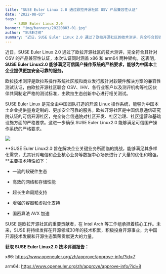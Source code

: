 ```yaml
---
title: "SUSE Euler Linux 2.0 通过欧拉开源社区 OSV 产品兼容性认证"
date: "2022-08-03"
tags:
    - SUSE Euler Linux 2.0
banner: "img/banners/20220803-01.jpg"
author: "SUSE订阅"
summary: "近日，SUSE Euler Linux 2.0 通过了欧拉开源社区的技术测评，完全符合其针对 OSV 的产品兼容性认证，本次认证同时涵盖 x86 和 arm64 两种架构。这表明，SUSE Euler Linux2.0 能够满足可信国产操作系统的严格要求，能够为中国本土企业提供更加安全可靠的服务。"
---
```


<ClientOnly>
  <news-newsHeader />
</ClientOnly>

<div class="markdown">

近日，SUSE Euler Linux 2.0 通过了欧拉开源社区的技术测评，完全符合其针对 OSV 的产品兼容性认证，本次认证同时涵盖 x86 和 arm64 两种架构。这表明，**SUSE Euler Linux2.0 能够满足可信国产操作系统的严格要求，能够为中国本土企业提供更加安全可靠的服务。**

欧拉技术测评是欧拉系操作系统社区版和商业发行版针对软硬件解决方案的兼容性测试认证，由欧拉开源社区联合 OSV、IHV、各行业客户以及测评机构等社区伙伴共同制定严格的测试标准，由欧拉生态创新中心进行相关测试。

SUSE Euler Linux 是完全由中国团队打造的开源 Linux 操作系统，能够为中国本土企业提供量身定制的、更加安全可靠的服务。欧拉开源社区是中国信息通信研究院认证的可信开源社区，完全符合信通院对社区开发、社区治理、社区运营和基础设施方面的严格要求。这进一步确保 SUSE Euler Linux2.0 能够满足可信国产操作系统的严格要求。

<img src="/img/news/20220803-suse/01.jpg">

**SUSE Euler Linux2.0 旨在解决企业关键业务所面临的挑战，能够满足其多样化需求，尤其针对电信和企业核心业务等数据中心场景进行了大量的优化和增强。**主要技术特性如下：

- 一流的软硬件生态

- 高效的网络和存储性能

- 超长生命周期支持

- 增强的容器和虚拟化支持

- 国密算法 AVX 加速

SUSE 是欧拉开源社区的重要贡献者，在 Intel Arch 等工作组承担着核心工作。未来，SUSE 将持续发挥在开源领域30年的技术积累，积极投身开源事业，为中国开源技术发展和开源生态繁荣贡献更大的力量。

**获取 SUSE Euler Linux2.0 技术评测报告：**

x86: <https://www.openeuler.org/zh/approve/approve-info/?id=7>

arm64: <https://www.openeuler.org/zh/approve/approve-info/?id=8> 

</div>
